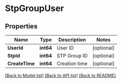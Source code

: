 # StpGroupUser

## Properties

Name | Type | Description | Notes
------------ | ------------- | ------------- | -------------
**UserId** | **int64** | User ID | [optional] 
**StpId** | **int64** | STP Group ID | [optional] 
**CreateTime** | **int64** | Creation time | [optional] 

[[Back to Model list]](../README.md#documentation-for-models) [[Back to API list]](../README.md#documentation-for-api-endpoints) [[Back to README]](../README.md)


